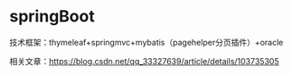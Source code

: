 # springBoot
技术框架：thymeleaf+springmvc+mybatis（pagehelper分页插件）+oracle

相关文章：https://blog.csdn.net/qq_33327639/article/details/103735305
